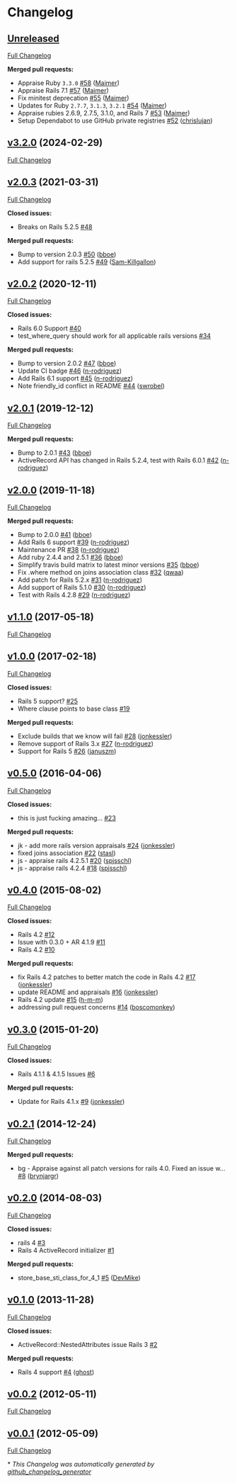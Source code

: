 # Changelog

## [Unreleased](https://github.com/appfolio/store_base_sti_class/tree/HEAD)

[Full Changelog](https://github.com/appfolio/store_base_sti_class/compare/v3.2.0...HEAD)

**Merged pull requests:**

- Appraise Ruby `3.3.0` [\#58](https://github.com/appfolio/store_base_sti_class/pull/58) ([Maimer](https://github.com/Maimer))
- Appraise Rails 7.1 [\#57](https://github.com/appfolio/store_base_sti_class/pull/57) ([Maimer](https://github.com/Maimer))
- Fix minitest deprecation [\#55](https://github.com/appfolio/store_base_sti_class/pull/55) ([Maimer](https://github.com/Maimer))
- Updates for Ruby `2.7.7`, `3.1.3`, `3.2.1` [\#54](https://github.com/appfolio/store_base_sti_class/pull/54) ([Maimer](https://github.com/Maimer))
- Appraise rubies 2.6.9, 2.7.5, 3.1.0, and Rails 7 [\#53](https://github.com/appfolio/store_base_sti_class/pull/53) ([Maimer](https://github.com/Maimer))
- Setup Dependabot to use GitHub private registries [\#52](https://github.com/appfolio/store_base_sti_class/pull/52) ([chrislujan](https://github.com/chrislujan))

## [v3.2.0](https://github.com/appfolio/store_base_sti_class/tree/v3.2.0) (2024-02-29)

[Full Changelog](https://github.com/appfolio/store_base_sti_class/compare/v2.0.3...v3.2.0)

## [v2.0.3](https://github.com/appfolio/store_base_sti_class/tree/v2.0.3) (2021-03-31)

[Full Changelog](https://github.com/appfolio/store_base_sti_class/compare/v2.0.2...v2.0.3)

**Closed issues:**

- Breaks on Rails 5.2.5 [\#48](https://github.com/appfolio/store_base_sti_class/issues/48)

**Merged pull requests:**

- Bump to version 2.0.3 [\#50](https://github.com/appfolio/store_base_sti_class/pull/50) ([bboe](https://github.com/bboe))
- Add support for rails 5.2.5 [\#49](https://github.com/appfolio/store_base_sti_class/pull/49) ([Sam-Killgallon](https://github.com/Sam-Killgallon))

## [v2.0.2](https://github.com/appfolio/store_base_sti_class/tree/v2.0.2) (2020-12-11)

[Full Changelog](https://github.com/appfolio/store_base_sti_class/compare/v2.0.1...v2.0.2)

**Closed issues:**

- Rails 6.0 Support [\#40](https://github.com/appfolio/store_base_sti_class/issues/40)
- test\_where\_query should work for all applicable rails versions [\#34](https://github.com/appfolio/store_base_sti_class/issues/34)

**Merged pull requests:**

- Bump to version 2.0.2 [\#47](https://github.com/appfolio/store_base_sti_class/pull/47) ([bboe](https://github.com/bboe))
- Update CI badge [\#46](https://github.com/appfolio/store_base_sti_class/pull/46) ([n-rodriguez](https://github.com/n-rodriguez))
- Add Rails 6.1 support [\#45](https://github.com/appfolio/store_base_sti_class/pull/45) ([n-rodriguez](https://github.com/n-rodriguez))
- Note friendly\_id conflict in README [\#44](https://github.com/appfolio/store_base_sti_class/pull/44) ([swrobel](https://github.com/swrobel))

## [v2.0.1](https://github.com/appfolio/store_base_sti_class/tree/v2.0.1) (2019-12-12)

[Full Changelog](https://github.com/appfolio/store_base_sti_class/compare/v2.0.0...v2.0.1)

**Merged pull requests:**

- Bump to 2.0.1 [\#43](https://github.com/appfolio/store_base_sti_class/pull/43) ([bboe](https://github.com/bboe))
- ActiveRecord API has changed in Rails 5.2.4, test with Rails 6.0.1 [\#42](https://github.com/appfolio/store_base_sti_class/pull/42) ([n-rodriguez](https://github.com/n-rodriguez))

## [v2.0.0](https://github.com/appfolio/store_base_sti_class/tree/v2.0.0) (2019-11-18)

[Full Changelog](https://github.com/appfolio/store_base_sti_class/compare/v1.1.0...v2.0.0)

**Merged pull requests:**

- Bump to 2.0.0 [\#41](https://github.com/appfolio/store_base_sti_class/pull/41) ([bboe](https://github.com/bboe))
- Add Rails 6 support [\#39](https://github.com/appfolio/store_base_sti_class/pull/39) ([n-rodriguez](https://github.com/n-rodriguez))
- Maintenance PR [\#38](https://github.com/appfolio/store_base_sti_class/pull/38) ([n-rodriguez](https://github.com/n-rodriguez))
- Add ruby 2.4.4 and 2.5.1 [\#36](https://github.com/appfolio/store_base_sti_class/pull/36) ([bboe](https://github.com/bboe))
- Simplify travis build matrix to latest minor versions [\#35](https://github.com/appfolio/store_base_sti_class/pull/35) ([bboe](https://github.com/bboe))
- Fix .where method on joins association class [\#32](https://github.com/appfolio/store_base_sti_class/pull/32) ([qwaa](https://github.com/qwaa))
- Add patch for Rails 5.2.x [\#31](https://github.com/appfolio/store_base_sti_class/pull/31) ([n-rodriguez](https://github.com/n-rodriguez))
- Add support of Rails 5.1.0 [\#30](https://github.com/appfolio/store_base_sti_class/pull/30) ([n-rodriguez](https://github.com/n-rodriguez))
- Test with Rails 4.2.8 [\#29](https://github.com/appfolio/store_base_sti_class/pull/29) ([n-rodriguez](https://github.com/n-rodriguez))

## [v1.1.0](https://github.com/appfolio/store_base_sti_class/tree/v1.1.0) (2017-05-18)

[Full Changelog](https://github.com/appfolio/store_base_sti_class/compare/v1.0.0...v1.1.0)

## [v1.0.0](https://github.com/appfolio/store_base_sti_class/tree/v1.0.0) (2017-02-18)

[Full Changelog](https://github.com/appfolio/store_base_sti_class/compare/v0.5.0...v1.0.0)

**Closed issues:**

- Rails 5 support? [\#25](https://github.com/appfolio/store_base_sti_class/issues/25)
- Where clause points to base class [\#19](https://github.com/appfolio/store_base_sti_class/issues/19)

**Merged pull requests:**

- Exclude builds that we know will fail [\#28](https://github.com/appfolio/store_base_sti_class/pull/28) ([jonkessler](https://github.com/jonkessler))
- Remove support of Rails 3.x [\#27](https://github.com/appfolio/store_base_sti_class/pull/27) ([n-rodriguez](https://github.com/n-rodriguez))
- Support for Rails 5 [\#26](https://github.com/appfolio/store_base_sti_class/pull/26) ([januszm](https://github.com/januszm))

## [v0.5.0](https://github.com/appfolio/store_base_sti_class/tree/v0.5.0) (2016-04-06)

[Full Changelog](https://github.com/appfolio/store_base_sti_class/compare/v0.4.0...v0.5.0)

**Closed issues:**

- this is just fucking amazing... [\#23](https://github.com/appfolio/store_base_sti_class/issues/23)

**Merged pull requests:**

- jk - add more rails version appraisals [\#24](https://github.com/appfolio/store_base_sti_class/pull/24) ([jonkessler](https://github.com/jonkessler))
- fixed joins association [\#22](https://github.com/appfolio/store_base_sti_class/pull/22) ([stasl](https://github.com/stasl))
- js - appraise rails 4.2.5.1 [\#20](https://github.com/appfolio/store_base_sti_class/pull/20) ([spjsschl](https://github.com/spjsschl))
-  js - appraise rails 4.2.4 [\#18](https://github.com/appfolio/store_base_sti_class/pull/18) ([spjsschl](https://github.com/spjsschl))

## [v0.4.0](https://github.com/appfolio/store_base_sti_class/tree/v0.4.0) (2015-08-02)

[Full Changelog](https://github.com/appfolio/store_base_sti_class/compare/v0.3.0...v0.4.0)

**Closed issues:**

- Rails 4.2 [\#12](https://github.com/appfolio/store_base_sti_class/issues/12)
- Issue with 0.3.0 + AR 4.1.9 [\#11](https://github.com/appfolio/store_base_sti_class/issues/11)
- Rails 4.2 [\#10](https://github.com/appfolio/store_base_sti_class/issues/10)

**Merged pull requests:**

- fix Rails 4.2 patches to better match the code in Rails 4.2 [\#17](https://github.com/appfolio/store_base_sti_class/pull/17) ([jonkessler](https://github.com/jonkessler))
- update README and appraisals [\#16](https://github.com/appfolio/store_base_sti_class/pull/16) ([jonkessler](https://github.com/jonkessler))
- Rails 4.2 update [\#15](https://github.com/appfolio/store_base_sti_class/pull/15) ([h-m-m](https://github.com/h-m-m))
- addressing pull request concerns [\#14](https://github.com/appfolio/store_base_sti_class/pull/14) ([boscomonkey](https://github.com/boscomonkey))

## [v0.3.0](https://github.com/appfolio/store_base_sti_class/tree/v0.3.0) (2015-01-20)

[Full Changelog](https://github.com/appfolio/store_base_sti_class/compare/v0.2.1...v0.3.0)

**Closed issues:**

- Rails 4.1.1 & 4.1.5 Issues [\#6](https://github.com/appfolio/store_base_sti_class/issues/6)

**Merged pull requests:**

- Update for Rails 4.1.x [\#9](https://github.com/appfolio/store_base_sti_class/pull/9) ([jonkessler](https://github.com/jonkessler))

## [v0.2.1](https://github.com/appfolio/store_base_sti_class/tree/v0.2.1) (2014-12-24)

[Full Changelog](https://github.com/appfolio/store_base_sti_class/compare/v0.2.0...v0.2.1)

**Merged pull requests:**

- bg - Appraise against all patch versions for rails 4.0. Fixed an issue w... [\#8](https://github.com/appfolio/store_base_sti_class/pull/8) ([brynjargr](https://github.com/brynjargr))

## [v0.2.0](https://github.com/appfolio/store_base_sti_class/tree/v0.2.0) (2014-08-03)

[Full Changelog](https://github.com/appfolio/store_base_sti_class/compare/v0.1.0...v0.2.0)

**Closed issues:**

- rails 4 [\#3](https://github.com/appfolio/store_base_sti_class/issues/3)
- Rails 4 ActiveRecord initializer [\#1](https://github.com/appfolio/store_base_sti_class/issues/1)

**Merged pull requests:**

- store\_base\_sti\_class\_for\_4\_1 [\#5](https://github.com/appfolio/store_base_sti_class/pull/5) ([DevMike](https://github.com/DevMike))

## [v0.1.0](https://github.com/appfolio/store_base_sti_class/tree/v0.1.0) (2013-11-28)

[Full Changelog](https://github.com/appfolio/store_base_sti_class/compare/v0.0.2...v0.1.0)

**Closed issues:**

- ActiveRecord::NestedAttributes issue Rails 3 [\#2](https://github.com/appfolio/store_base_sti_class/issues/2)

**Merged pull requests:**

- Rails 4 support [\#4](https://github.com/appfolio/store_base_sti_class/pull/4) ([ghost](https://github.com/ghost))

## [v0.0.2](https://github.com/appfolio/store_base_sti_class/tree/v0.0.2) (2012-05-11)

[Full Changelog](https://github.com/appfolio/store_base_sti_class/compare/v0.0.1...v0.0.2)

## [v0.0.1](https://github.com/appfolio/store_base_sti_class/tree/v0.0.1) (2012-05-09)

[Full Changelog](https://github.com/appfolio/store_base_sti_class/compare/db1639cc905dd7d513cb161abaca6f82a03d141e...v0.0.1)



\* *This Changelog was automatically generated by [github_changelog_generator](https://github.com/github-changelog-generator/github-changelog-generator)*
